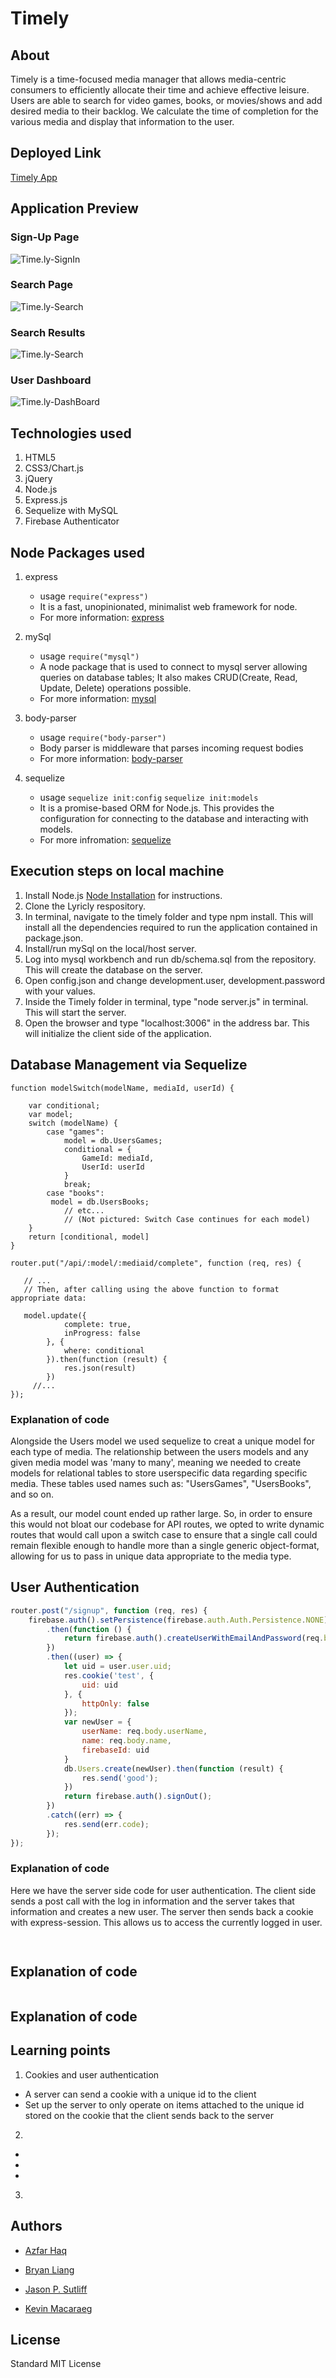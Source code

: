# Timely

## About
Timely is a time-focused media manager that allows media-centric consumers to 
efficiently allocate their time and achieve effective leisure. Users are able to 
search for video games, books, or movies/shows and add desired media to their 
backlog. We calculate the time of completion for the various media and display 
that information to the user. 


## Deployed Link
[Timely App](https://timelymanager.herokuapp.com/)

## Application Preview

### Sign-Up Page
![Time.ly-SignIn](https://raw.githubusercontent.com/liangbryan2/timely/readme/public/img/signup.PNG)

### Search Page
![Time.ly-Search](https://raw.githubusercontent.com/liangbryan2/timely/readme/public/img/search.png)

### Search Results
![Time.ly-Search](https://raw.githubusercontent.com/liangbryan2/timely/readme/public/img/searchresults.png)

### User Dashboard
![Time.ly-DashBoard](https://raw.githubusercontent.com/liangbryan2/timely/readme/public/img/fullpage.png)

## Technologies used
1. HTML5
2. CSS3/Chart.js
3. jQuery
4. Node.js
5. Express.js
6. Sequelize with MySQL
7. Firebase Authenticator 

## Node Packages used
1. express
    * usage
    ```require("express")```
    * It is a fast, unopinionated, minimalist web framework for node.
    * For more information: [express](https://expressjs.com)

2. mySql
    * usage
    ```require("mysql")```
    * A node package that is used to connect to mysql server allowing queries on database tables; It also makes CRUD(Create, Read, Update, Delete) operations possible.
    * For more information: [mysql](https://www.npmjs.com/package/mysql)

3. body-parser
    * usage
    ```require("body-parser")```
    * Body parser is middleware that parses incoming request bodies
    * For more information: [body-parser](https://www.npmjs.com/package/body-parser)

4. sequelize
    * usage
    ```sequelize init:config```
    ```sequelize init:models```
    * It is a promise-based ORM for Node.js. This provides the configuration for 
    connecting to the database and interacting with models.
    * For more infromation: [sequelize](http://docs.sequelizejs.com)

## Execution steps on local machine
1. Install Node.js [Node Installation](http://blog.teamtreehouse.com/install-node-js-npm-mac) for instructions.
2. Clone the Lyricly respository.
3. In terminal, navigate to the timely folder and type npm install. This will 
install all the dependencies required to run the application contained in package.json.
4. Install/run mySql on the local/host server. 
5. Log into mysql workbench and run db/schema.sql from the repository. This will 
create the database on the server.
6. Open config.json and change development.user, development.password with your values.
7. Inside the Timely folder in terminal, type "node server.js" in terminal. This 
will start the server.
8. Open the browser and type "localhost:3006" in the address bar. This will initialize the 
client side of the application.

## Database Management via Sequelize
<!-- put snippets of code inside ``` ``` so it will look like code -->
<!-- if you want to put blockquotes use a > -->
<!------------Azzy--------------------------------->
```
function modelSwitch(modelName, mediaId, userId) {

    var conditional;
    var model;
    switch (modelName) {
        case "games":
            model = db.UsersGames;
            conditional = {
                GameId: mediaId,
                UserId: userId
            }
            break;
        case "books":
         model = db.UsersBooks;
            // etc...
            // (Not pictured: Switch Case continues for each model)
    }
    return [conditional, model]
}

router.put("/api/:model/:mediaid/complete", function (req, res) {

   // ...
   // Then, after calling using the above function to format appropriate data:
   
   model.update({
            complete: true,
            inProgress: false
        }, {
            where: conditional
        }).then(function (result) {
            res.json(result)
        })
     //...
});
```
### Explanation of code
Alongside the Users model we used sequelize to creat a unique model for each type of media. The relationship between the users models and any given media model was 'many to many', meaning we needed to create models for relational tables to store userspecific data regarding specific media. These tables used names such as: "UsersGames", "UsersBooks", and so on.

As a result, our model count ended up rather large. So, in order to ensure this would not bloat our codebase for API routes, we opted to write dynamic routes that would call upon a switch case to ensure that a single call could remain flexible enough to handle more than a single generic object-format, allowing for us to pass in unique data appropriate to the media type.

<!----------------------------End Azzy-------------------------------------------->

<!------------Bryan--------------------------------->
## User Authentication
```javascript
router.post("/signup", function (req, res) {
    firebase.auth().setPersistence(firebase.auth.Auth.Persistence.NONE)
        .then(function () {
            return firebase.auth().createUserWithEmailAndPassword(req.body.email, req.body.password)
        })
        .then((user) => {
            let uid = user.user.uid;
            res.cookie('test', {
                uid: uid
            }, {
                httpOnly: false
            });
            var newUser = {
                userName: req.body.userName,
                name: req.body.name,
                firebaseId: uid
            }
            db.Users.create(newUser).then(function (result) {
                res.send('good');
            })
            return firebase.auth().signOut();
        })
        .catch((err) => {
            res.send(err.code);
        });
});

```
### Explanation of code
Here we have the server side code for user authentication. The client side sends a post call with the log in information and the server takes that information and creates a new user. The server then sends back a cookie with express-session. This allows us to access the currently logged in user.
<!----------------------------End Bryan-------------------------------------------->

<!------------Jason--------------------------------->
```javascript
    

```
## Explanation of code


<!----------------------------End Jason-------------------------------------------->

<!------------Kevin--------------------------------->
```javascript

```
## Explanation of code

<!----------------------------End Kevin-------------------------------------------->


## Learning points
<!-- Learning points where you would write what you thought was helpful -->
1. Cookies and user authentication
  * A server can send a cookie with a unique id to the client
  * Set up the server to only operate on items attached to the unique id stored on the cookie that the client sends back to the server
2. 
  * 
  * 
  * 
3. 

## Authors
<!-- make a link to the deployed site and have your name as the link -->
* [Azfar Haq](https://aehaq.github.io/Portfolio/)

* [Bryan Liang](https://liangbryan2.github.io/Portfolio/)

* [Jason P. Sutliff](https://jsutliff.github.io/Basic-Portfolio/)

* [Kevin Macaraeg](https://github.com/everysf)

## License
Standard MIT License
